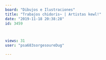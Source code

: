 ```yaml
---
board: "Dibujos e Ilustraciones"
title: "Trabajos chidoris~ | Artistas kewl!"
date: "2019-11-18 20:38:28"
id: 3459



views: 31
user: "psa683sorgesoureDug"

---
```

